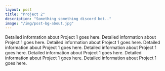 ```yaml
---
layout: post
title: "Project 2"
description: "Something something discord bot.."
image: "/img/post-bg-about.jpg"
---
```


Detailed information about Project 1 goes here. Detailed information about Project 1 goes here. Detailed information about Project 1 goes here. Detailed information about Project 1 goes here. Detailed information about Project 1 goes here. Detailed information about Project 1 goes here. Detailed information about Project 1 goes here. Detailed information about Project 1 goes here. 